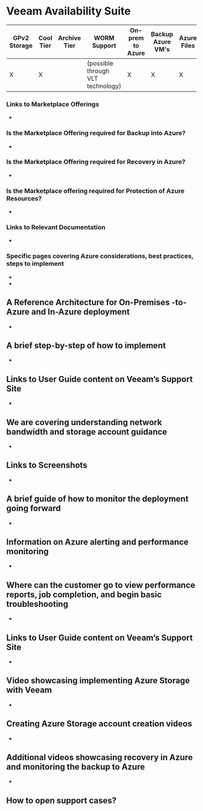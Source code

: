 # Veeam Availability Suite

| GPv2 Storage |  Cool Tier | Archive Tier | WORM Support | On-prem to Azure | Backup Azure VM's | Azure Files | Backup Azure Blob |
|--------------|------------|--------------|--------------|------------------|-------------------|-------------|-------------------|
|X             |X           |              |(possible<br>through VLT<br>technology)|X                 |X                  |X            |                   |

### Links to Marketplace Offerings
- 

### Is the Marketplace Offering required for Backup into Azure?
- 

### Is the Marketplace Offering required for Recovery in Azure?
- 

### Is the Marketplace offering required for Protection of Azure Resources?
- 

### Links to Relevant Documentation
- 

### Specific pages covering Azure considerations, best practices, steps to implement
- 
- 

## A Reference Architecture for On-Premises -to-Azure and In-Azure deployment
- 

## A brief step-by-step of how to implement
- 

## Links to User Guide content on Veeam’s Support Site
- 

## We are covering understanding network bandwidth and storage account guidance
-

## Links to Screenshots
- 

## A brief guide of how to monitor the deployment going forward
-

## Information on Azure alerting and performance monitoring
-

## Where can the customer go to view performance reports, job completion, and begin basic troubleshooting
-

## Links to User Guide content on Veeam’s Support Site
-

## Video showcasing implementing Azure Storage with Veeam
-

## Creating Azure Storage account creation videos
-

## Additional videos showcasing recovery in Azure and monitoring the backup to Azure
-

## How to open support cases?
